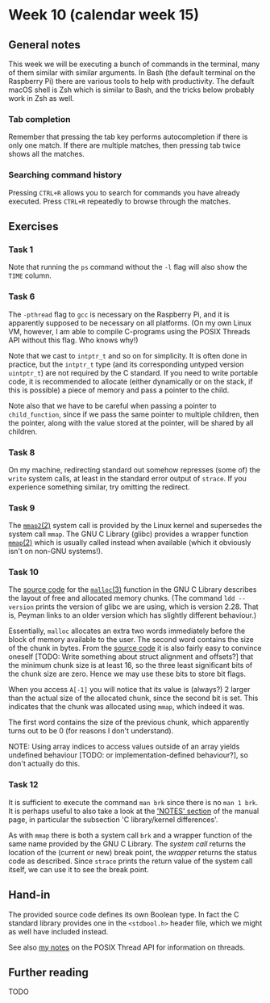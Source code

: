 # Week 10 (calendar week 15)

## General notes

This week we will be executing a bunch of commands in the terminal, many of them similar with similar arguments. In Bash (the default terminal on the Raspberry Pi) there are various tools to help with productivity. The default macOS shell is Zsh which is similar to Bash, and the tricks below probably work in Zsh as well.


### Tab completion

Remember that pressing the tab key performs autocompletion if there is only one match. If there are multiple matches, then pressing tab twice shows all the matches.


### Searching command history

Pressing `CTRL+R` allows you to search for commands you have already executed. Press `CTRL+R` repeatedly to browse through the matches.


## Exercises

### Task 1

Note that running the `ps` command without the `-l` flag will also show the `TIME` column.


### Task 6

The `-pthread` flag to `gcc` is necessary on the Raspberry Pi, and it is apparently supposed to be necessary on all platforms. (On my own Linux VM, however, I am able to compile C-programs using the POSIX Threads API without this flag. Who knows why!)

Note that we cast to `intptr_t` and so on for simplicity. It is often done in practice, but the `intptr_t` type (and its corresponding untyped version `uintptr_t`) are not required by the C standard. If you need to write portable code, it is recommended to allocate (either dynamically or on the stack, if this is possible) a piece of memory and pass a pointer to the child.

Note also that we have to be careful when passing a pointer to `child_function`, since if we pass the same pointer to multiple children, then the pointer, along with the value stored at the pointer, will be shared by all children.


### Task 8

On my machine, redirecting standard out somehow represses (some of) the `write` system calls, at least in the standard error output of `strace`. If you experience something similar, try omitting the redirect.


### Task 9

The [`mmap2`(2)](https://man7.org/linux/man-pages/man2/mmap2.2.html) system call is provided by the Linux kernel and supersedes the system call `mmap`. The GNU C Library (glibc) provides a wrapper function [`mmap`(2)](https://man7.org/linux/man-pages/man2/mmap.2.html) which is usually called instead when available (which it obviously isn't on non-GNU systems!).


### Task 10

The [source code](https://elixir.bootlin.com/glibc/glibc-2.28/source/malloc/malloc.c#L1058) for the [`malloc`(3)](https://man7.org/linux/man-pages/man3/malloc.3.html) function in the GNU C Library describes the layout of free and allocated memory chunks. (The command `ldd --version` prints the version of glibc we are using, which is version 2.28. That is, Peyman links to an older version which has slightly different behaviour.)

Essentially, `malloc` allocates an extra two words immediately before the block of memory available to the user. The second word contains the size of the chunk in bytes. From the [source code](https://elixir.bootlin.com/glibc/glibc-2.28/source/malloc/malloc.c#L1174) it is also fairly easy to convince oneself [TODO: Write something about struct alignment and offsets?] that the minimum chunk size is at least 16, so the three least significant bits of the chunk size are zero. Hence we may use these bits to store bit flags.

When you access `A[-1]` you will notice that its value is (always?) 2 larger than the actual size of the allocated chunk, since the second bit is set. This indicates that the chunk was allocated using `mmap`, which indeed it was.

The first word contains the size of the previous chunk, which apparently turns out to be 0 (for reasons I don't understand).

NOTE: Using array indices to access values outside of an array yields undefined behaviour [TODO: or implementation-defined behaviour?], so don't actually do this.


### Task 12

It is sufficient to execute the command `man brk` since there is no `man 1 brk`. It is perhaps useful to also take a look at the ['NOTES' section](https://man7.org/linux/man-pages/man2/brk.2.html#NOTES) of the manual page, in particular the subsection 'C library/kernel differences'.

As with `mmap` there is both a system call `brk` and a wrapper function of the same name provided by the GNU C Library. The *system call* returns the location of the (current or new) break point, the *wrapper* returns the status code as described. Since `strace` prints the return value of the system call itself, we can use it to see the break point.


## Hand-in

The provided source code defines its own Boolean type. In fact the C standard library provides one in the `<stdbool.h>` header file, which we might as well have included instead.

See also [my notes](c-notes.md#the-posix-thread-api) on the POSIX Thread API for information on threads.


## Further reading

TODO